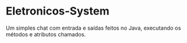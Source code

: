 # Eletronicos-System
Um simples chat com entrada e saídas feitos no Java, executando os métodos e atributos chamados.
